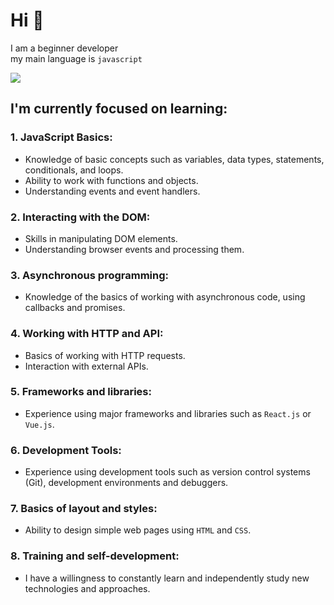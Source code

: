 # Hi 👋

I am a beginner developer  
my main language is `javascript`

![](https://media.giphy.com/media/SvFocn0wNMx0iv2rYz/giphy.gif)

## I'm currently focused on learning:
### 1. JavaScript Basics:

  - Knowledge of basic concepts such as variables, data types, statements, conditionals, and loops.
  - Ability to work with functions and objects.
  - Understanding events and event handlers.

### 2. Interacting with the DOM:

  - Skills in manipulating DOM elements.
  - Understanding browser events and processing them.

### 3. Asynchronous programming:

  - Knowledge of the basics of working with asynchronous code, using callbacks and promises.

### 4. Working with HTTP and API:

  - Basics of working with HTTP requests.
  - Interaction with external APIs.

### 5. Frameworks and libraries:

  - Experience using major frameworks and libraries such as `React.js` or `Vue.js`.

### 6. Development Tools:

  - Experience using development tools such as version control systems (Git), development environments and debuggers.

### 7. Basics of layout and styles:

  - Ability to design simple web pages using `HTML` and `CSS`.

### 8. Training and self-development:

  - I have a willingness to constantly learn and independently study new technologies and approaches.
